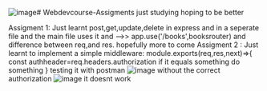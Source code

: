 ![image](https://github.com/user-attachments/assets/7d8f587f-aa49-49b4-b5fc-a5698b80e1b0)# Webdevcourse-Assigments
just studying hoping to be better

Assigment 1:
Just learnt post,get,update,delete in express and in a seperate file and the main file uses it and -->> app.use('/books',booksrouter) and difference between req,and res. hopefully more to come 
Assigment 2 :
Just learnt to implement a simple middleware:
module.exports(req,res,next)=>{
const authheader=req.headers.authorization
if it equals something do something
}
testing it with postman ![image](https://github.com/user-attachments/assets/293f725d-683b-4ef3-9eb3-53d201bc3e0a) 
without the correct authorization ![image](https://github.com/user-attachments/assets/d8385a46-6324-4aec-9881-e4883bf0797e)  it doesnt work 

